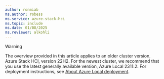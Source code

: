 ```yaml
---
author: ronmiab
ms.author: robess
ms.service: azure-stack-hci
ms.topic: include
ms.date: 01/08/2025
ms.reviewer: alkohli
---
```


> [!WARNING]
> The overview provided in this article applies to an older cluster version, Azure Stack HCI, version 22H2. For the newest cluster, we recommend that you use the latest generally available version, Azure Local 2311.2. For deployment instructions, see [About Azure Local deployment](../deploy/deployment-introduction.md).
